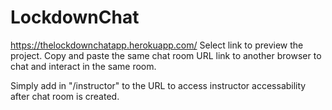 # LockdownChat
https://thelockdownchatapp.herokuapp.com/ Select link to preview the project.
Copy and paste the same chat room URL link to another browser to chat and interact in the same room.

Simply add in "/instructor" to the URL to access instructor accessability after chat room is created.
